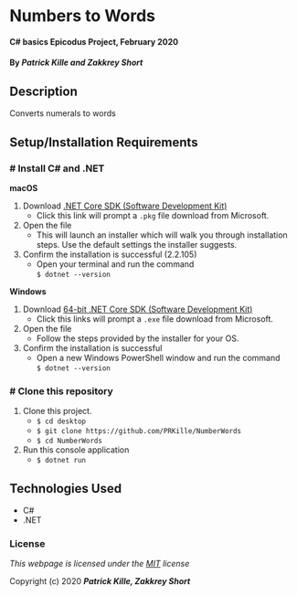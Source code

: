 # Numbers to Words

#### C# basics Epicodus Project, February 2020
 
#### By **_Patrick Kille and Zakkrey Short_**

## Description
Converts numerals to words

## Setup/Installation Requirements

### # Install C# and .NET

**macOS**
1. Download [.NET Core SDK (Software Development Kit)](https://dotnet.microsoft.com/download/dotnet-core/thank-you/sdk-2.2.106-macos-x64-installer)
    * Click this link will prompt a `.pkg` file download from Microsoft.
2. Open the file     
    * This will launch an installer which will walk you through installation steps. Use the default settings the installer suggests.
3. Confirm the installation is successful (2.2.105)
    * Open your terminal and run the command <br/> `$ dotnet --version`    

**Windows**
1. Download [64-bit .NET Core SDK (Software Development Kit)](https://dotnet.microsoft.com/download/dotnet-core/thank-you/sdk-2.2.203-windows-x64-installer)
    * Click this links will prompt a `.exe` file download from Microsoft.
2. Open the file
    * Follow the steps provided by the installer for your OS.
3. Confirm the installation is successful
    * Open a new Windows PowerShell window and run the command <br/> `$ dotnet --version`  

### # Clone this repository
1. Clone this project.
    * `$ cd desktop`
    * `$ git clone https://github.com/PRKille/NumberWords`
    * `$ cd NumberWords`
2. Run this console application
    * `$ dotnet run` 

## Technologies Used

* C#
* .NET

### License

*This webpage is licensed under the [MIT](https://en.wikipedia.org/wiki/MIT_License) license*

Copyright (c) 2020 **_Patrick Kille, Zakkrey Short_**

